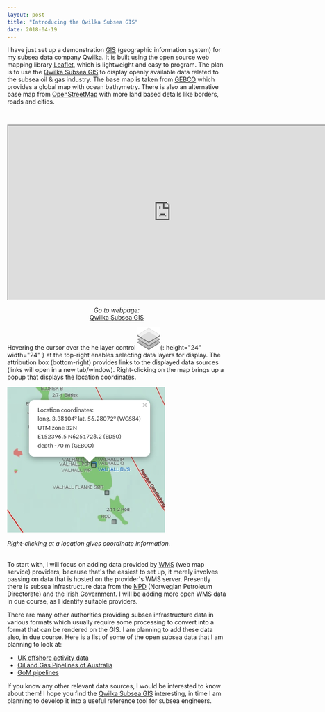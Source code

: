 ```yaml
---
layout: post
title: "Introducing the Qwilka Subsea GIS"
date: 2018-04-19
---
```


I have just set up a demonstration [GIS](https://en.wikipedia.org/wiki/Geographic_information_system) (geographic information system) for my subsea data company Qwilka. It is built using the open source web mapping library [Leaflet](http://leafletjs.com/), which is lightweight and easy to program. The plan is to use the [Qwilka Subsea GIS](https://qwilka.github.io/GIS/) to display openly available data related to the subsea oil & gas industry. The base map is taken from [GEBCO](https://www.gebco.net/) which provides a global map with ocean bathymetry. There is also an alternative base map from [OpenStreetMap](https://www.openstreetmap.org/) with more land based details like borders, roads and cities. 

&nbsp;

 <iframe src="https://qwilka.github.io/GIS/" height="400" width="750" align="middle" frameborder="1"></iframe> 

 <p align="center">
  <i>Go to webpage:</i><br>
  <a href="https://qwilka.github.io/GIS/">Qwilka Subsea GIS</a>
  <br>
</p>


Hovering the cursor over the he layer control ![layer-control](/images/Leaflet_layer_control.svg){: height="24" width="24" } at the top-right enables selecting data layers for display. The attribution box (bottom-right) provides links to the displayed data sources (links will open in a new tab/window). Right-clicking on the map brings up a popup that displays the location coordinates.


![location pop-up](/images/location_coord_popup.jpg)
 <p align="left">
  <i>Right-clicking at a location gives coordinate information.</i><br>
  <br>
</p>


To start with, I will focus on adding data provided by [WMS](https://en.wikipedia.org/wiki/Web_Map_Service) (web map service) providers, because that's the easiest to set up, it merely involves passing on data that is hosted on the provider's WMS server. Presently there is subsea infrastructure data from the [NPD](http://www.npd.no/en/About-us/Available-data/) (Norwegian Petroleum Directorate) and the [Irish Government](https://data.gov.ie/dataset/offshore-gas-pipeline). I will be adding more open WMS data in due course, as I identify suitable providers. 

There are many other authorities providing subsea infrastructure data in various formats which usually require some processing to convert into a format that can be rendered on the GIS. I am planning to add these data also, in due course.  Here is a list of some of the open subsea data that I am planning to look at:

* [UK offshore activity data](https://www.thecrownestate.co.uk/energy-minerals-and-infrastructure/downloads/maps-and-gis-data/)
* [Oil and Gas Pipelines of Australia](https://data.gov.au/dataset/oil-and-gas-pipelines-of-australia)
* [GoM pipelines](http://www.landscope.org/louisiana/map_layers/energy/offshore_pipelines/24942/)

If you know any other relevant data sources, I would be interested to know about them! I hope you find the [Qwilka Subsea GIS](https://qwilka.github.io/GIS/) interesting, in time I am planning to develop it into a useful reference tool for subsea engineers.   